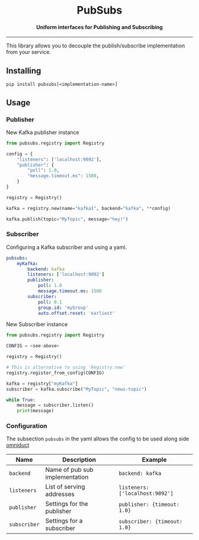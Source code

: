 <h1 align='center'>
    PubSubs
</h1>

<h4 align='center'>
    Uniform interfaces for Publishing and Subscribing
</h4>

---

This library allows you to decouple the publish/subscribe implementation
from your service.

## Installing

```
pip install pubsubs[<implementation-name>]
```

## Usage

### Publisher

New Kafka publisher instance

```python
from pubsubs.registry import Registry

config = {
    "listeners": ['localhost:9092'],
    "publisher": {
        "poll": 1.0,
        "message.timeout.ms": 1500,
    }
}

registry = Registry()

kafka = registry.new(name="kafka1", backend="kafka", **config)

kafka.publish(topic="MyTopic", message="hey!")
```

### Subscriber

Configuring a Kafka subscriber and using a yaml.

```yaml
pubsubs:
    myKafka:
        backend: kafka
        listeners: ['localhost:9092']
        publisher:
            poll: 1.0
            message.timeout.ms: 1500
        subscriber:
            poll: 0.1
            group.id: 'myGroup'
            auto.offset.reset: 'earliest'
```

New Subscriber instance

```python
from pubsubs.registry import Registry

CONFIG = <see-above>

registry = Registry()

# This is alternative to using 'Registry.new'
registry.register_from_config(CONFIG)

kafka = registry["myKafka"]
subscriber = kafka.subscribe("MyTopic", "news-topic")

while True:
    message = subscriber.listen()
    print(message)
```

### Configuration

The subsection `pubsubs` in the yaml allows the config to be used along side
[omniduct](https://github.com/airbnb/omniduct/blob/master/example_wrapper/example_wrapper/services.yml)

| Name | Description | Example |
| ---- | ----------- | ------- |
| `backend` | Name of pub sub implementation | `backend: kafka` |
| `listeners` | List of serving addresses | `listeners: ['localhost:9092']` |
| `publisher` | Settings for the publisher | `publisher: {timeout: 1.0}` |
| `subscriber` | Settings for a subscriber | `subscriber: {timeout: 1.0}` |
